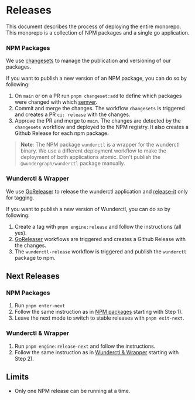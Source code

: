 # Releases

This document describes the process of deploying the entire monorepo.
This monorepo is a collection of NPM packages and a single go application.

### NPM Packages

We use [changesets](https://github.com/changesets/changesets) to manage the publication and versioning of our packages.

If you want to publish a new version of an NPM package, you can do so by following:

1. On `main` or on a PR run `pnpm changeset:add` to define which packages were changed with which [semver](https://semver.org/lang/de/).
2. Commit and merge the changes. The workflow `changesets` is triggered and creates a PR `ci: release` with the changes.
3. Approve the PR and merge to `main`. The changes are detected by the `changesets` workflow and deployed to the NPM registry. It also creates a Github Release for each npm package.

> **Note**: The NPM package `wunderctl` is a wrapper for the wunderctl binary. We use a different deployment workflow to make the deployment of both applications atomic. Don't publish the `@wundergraph/wunderctl` package manually.

### Wunderctl & Wrapper

We use [GoReleaser](https://goreleaser.com/) to release the wunderctl application and [release-it](https://github.com/release-it/release-it) only for tagging.

If you want to publish a new version of Wunderctl, you can do so by following:

1. Create a tag with `pnpm engine:release` and follow the instructions (all yes).
2. [GoReleaser](https://goreleaser.com/) workflows are triggered and creates a Github Release with the changes.
3. The `wunderctl-release` workflow is triggered and publish the `wunderctl` package to npm.

## Next Releases

### NPM Packages

1. Run `pnpm enter-next`
2. Follow the same instruction as in [NPM packages](#npm-packages) starting with Step 1).
3. Leave the next mode to switch to stable releases with `pnpm exit-next`.

### Wunderctl & Wrapper

1. Run `pnpm engine:release-next` and follow the instructions.
2. Follow the same instruction as in [Wunderctl & Wrapper](#wunderctl--wrapper) starting with Step 2).


## Limits

- Only one NPM release can be running at a time.
